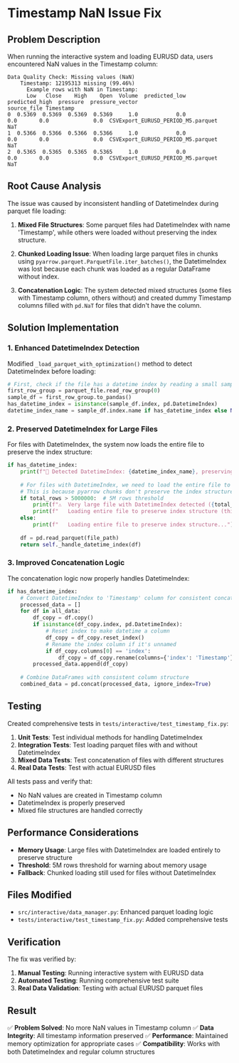 # Timestamp NaN Issue Fix

## Problem Description

When running the interactive system and loading EURUSD data, users encountered NaN values in the Timestamp column:

```
Data Quality Check: Missing values (NaN)
    Timestamp: 12195313 missing (99.46%)
      Example rows with NaN in Timestamp:
      Low   Close    High    Open  Volume  predicted_low  predicted_high  pressure  pressure_vector                         source_file Timestamp
0  0.5369  0.5369  0.5369  0.5369     1.0            0.0             0.0       0.0              0.0  CSVExport_EURUSD_PERIOD_M5.parquet       NaT
1  0.5366  0.5366  0.5366  0.5366     1.0            0.0             0.0       0.0              0.0  CSVExport_EURUSD_PERIOD_M5.parquet       NaT
2  0.5365  0.5365  0.5365  0.5365     1.0            0.0             0.0       0.0              0.0  CSVExport_EURUSD_PERIOD_M5.parquet       NaT
```

## Root Cause Analysis

The issue was caused by inconsistent handling of DatetimeIndex during parquet file loading:

1. **Mixed File Structures**: Some parquet files had DatetimeIndex with name 'Timestamp', while others were loaded without preserving the index structure.

2. **Chunked Loading Issue**: When loading large parquet files in chunks using `pyarrow.parquet.ParquetFile.iter_batches()`, the DatetimeIndex was lost because each chunk was loaded as a regular DataFrame without index.

3. **Concatenation Logic**: The system detected mixed structures (some files with Timestamp column, others without) and created dummy Timestamp columns filled with `pd.NaT` for files that didn't have the column.

## Solution Implementation

### 1. Enhanced DatetimeIndex Detection

Modified `_load_parquet_with_optimization()` method to detect DatetimeIndex before loading:

```python
# First, check if the file has a datetime index by reading a small sample
first_row_group = parquet_file.read_row_group(0)
sample_df = first_row_group.to_pandas()
has_datetime_index = isinstance(sample_df.index, pd.DatetimeIndex)
datetime_index_name = sample_df.index.name if has_datetime_index else None
```

### 2. Preserved DatetimeIndex for Large Files

For files with DatetimeIndex, the system now loads the entire file to preserve the index structure:

```python
if has_datetime_index:
    print(f"📅 Detected DatetimeIndex: {datetime_index_name}, preserving during chunked loading...")
    
    # For files with DatetimeIndex, we need to load the entire file to preserve the index
    # This is because pyarrow chunks don't preserve the index structure
    if total_rows > 5000000:  # 5M rows threshold
        print(f"⚠️  Very large file with DatetimeIndex detected ({total_rows:,} rows).")
        print(f"   Loading entire file to preserve index structure (this may use significant memory)...")
    else:
        print(f"   Loading entire file to preserve index structure...")
    
    df = pd.read_parquet(file_path)
    return self._handle_datetime_index(df)
```

### 3. Improved Concatenation Logic

The concatenation logic now properly handles DatetimeIndex:

```python
if has_datetime_index:
    # Convert DatetimeIndex to 'Timestamp' column for consistent concatenation
    processed_data = []
    for df in all_data:
        df_copy = df.copy()
        if isinstance(df_copy.index, pd.DatetimeIndex):
            # Reset index to make datetime a column
            df_copy = df_copy.reset_index()
            # Rename the index column if it's unnamed
            if df_copy.columns[0] == 'index':
                df_copy = df_copy.rename(columns={'index': 'Timestamp'})
        processed_data.append(df_copy)
    
    # Combine DataFrames with consistent column structure
    combined_data = pd.concat(processed_data, ignore_index=True)
```

## Testing

Created comprehensive tests in `tests/interactive/test_timestamp_fix.py`:

1. **Unit Tests**: Test individual methods for handling DatetimeIndex
2. **Integration Tests**: Test loading parquet files with and without DatetimeIndex
3. **Mixed Data Tests**: Test concatenation of files with different structures
4. **Real Data Tests**: Test with actual EURUSD files

All tests pass and verify that:
- No NaN values are created in Timestamp column
- DatetimeIndex is properly preserved
- Mixed file structures are handled correctly

## Performance Considerations

- **Memory Usage**: Large files with DatetimeIndex are loaded entirely to preserve structure
- **Threshold**: 5M rows threshold for warning about memory usage
- **Fallback**: Chunked loading still used for files without DatetimeIndex

## Files Modified

- `src/interactive/data_manager.py`: Enhanced parquet loading logic
- `tests/interactive/test_timestamp_fix.py`: Added comprehensive tests

## Verification

The fix was verified by:

1. **Manual Testing**: Running interactive system with EURUSD data
2. **Automated Testing**: Running comprehensive test suite
3. **Real Data Validation**: Testing with actual EURUSD parquet files

## Result

✅ **Problem Solved**: No more NaN values in Timestamp column
✅ **Data Integrity**: All timestamp information preserved
✅ **Performance**: Maintained memory optimization for appropriate cases
✅ **Compatibility**: Works with both DatetimeIndex and regular column structures
